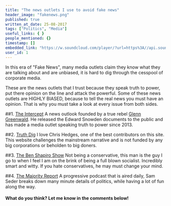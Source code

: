 ```yaml
---
title: "The news outlets I use to avoid fake news"
header_image: "fakenews.png"
published: true
written_at_date: 25-08-2017
tags: ["Politics", "Media"]
useful_links: { }
people_mentioned: {}
timestamp: []
embedded_link: "https://w.soundcloud.com/player/?url=https%3A//api.soundcloud.com/tracks/347888827"
user_id: 1
---
```


In this era of "Fake News", many media outlets claim they know what they are talking about and are unbiased, it is hard to dig through the cesspool of corporate media.  

These are the news outlets that I trust because they speak truth to power, put there opinion on the line and attack the powerful.  Some of these news outlets are HIGHLY BIASED, because to tell the real news you must have an opinion.  That is why you must take a look at every issue from both sides.


##1.  [The Intercept](https://theintercept.com/)
A news outlook founded by a true rebel [Glenn Greenwald](https://theintercept.com/staff/glenn-greenwald/).  He released the Edward Snowden documents to the public and has made a media outlet speaking truth to power since 2013.

##2.  [Truth Dig](https://www.truthdig.com/)
I love Chris Hedges, one of the best contributors on this site.  This website challenges the mainstream narrative and is not funded by any big corporations or beholden to big doners.

##3.  [The Ben Shapiro Show](http://www.dailywire.com/podcasts/show/ben-shapiro-show)
Not being a conservative, this man is the guy I go to when I feel I am on the brink of being a full blown socialist.  Incredibly smart and witty.  If you hate conservatives, he may must change your mind.

##4.  [The Majority Report](https://majority.fm/report/)
A progressive podcast that is aired daily, Sam Seder breaks down many minute details of politics, while having a lot of fun along the way.  


#### What do you think?  Let me know in the comments below!
